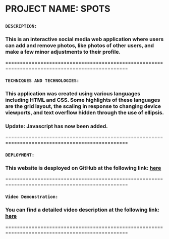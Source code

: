 # PROJECT NAME: SPOTS

##

### **`DESCRIPTION:`**

### This is an interactive social media web application where users can add and remove photos, like photos of other users, and make a few minor adjustments to their profile.

================================================================================================

### **`TECHNIQUES AND TECHNOLOGIES:`**

### This application was created using various languages including HTML and CSS. Some highlights of these languages are the grid layout, the scaling in response to changing device viewports, and text overflow hidden through the use of ellipsis.

### Update: Javascript has now been added.

================================================================================================

### **`DEPLOYMENT:`**

### This website is desployed on GitHub at the following link: [here](https://bigredcoding.github.io/se_project_spots/)

================================================================================================

### **`Video Demonstration:`**

### You can find a detailed video description at the following link: [here](https://drive.google.com/file/d/1K2cllpUiw062y9p_Aigzgfs9FjLcMVPU/view?usp=sharing)

================================================================================================
